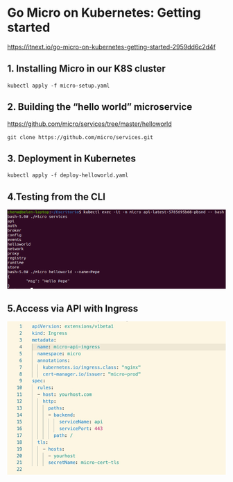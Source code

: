 #  Go Micro on Kubernetes: Getting started



https://itnext.io/go-micro-on-kubernetes-getting-started-2959dd6c2d4f     


##  1. Installing Micro in our K8S cluster

```
kubectl apply -f micro-setup.yaml
```
## 2. Building the “hello world” microservice
https://github.com/micro/services/tree/master/helloworld


```
git clone https://github.com/micro/services.git
```
## 3. Deployment in Kubernetes


```
kubectl apply -f deploy-helloworld.yaml
```
## 4.Testing from the CLI

![test-from-cli](_image/test-from-cli.png)


## 5.Access via API with Ingress


![ingress](_image/ingress.jpg)



